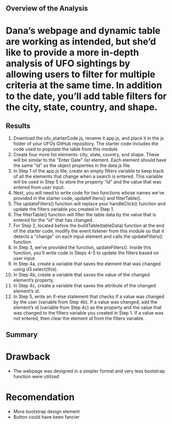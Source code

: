 ## Overview of the Analysis

# Dana’s webpage and dynamic table are working as intended, but she’d like to provide a more in-depth analysis of UFO sightings by allowing users to filter for multiple criteria at the same time. In addition to the date, you’ll add table filters for the city, state, country, and shape.

## Results

1. Download the ufo_starterCode.js, rename it app.js, and place it in the js folder of your UFOs GitHub repository. The starter code includes the code used to populate the table from this module.
2. Create four more list elements: city, state, country, and shape. These will be similar to the "Enter Date" list element. Each element should have the same "id" as the object properties in the data.js file.
3. In Step 1 of the app.js file, create an empty filters variable to keep track of all the elements that change when a search is entered. This variable will be used in Step 5 to store the property “id” and the value that was entered from user input.
4. Next, you will need to write code for two functions whose names we’ve provided in the starter code, updateFilters() and filterTable().
5. The updateFilters() function will replace your handleClick() function and update the filters variable you created in Step 1.
6. The filterTable() function will filter the table data by the value that is entered for the "id" that has changed.
7. For Step 2, located before the buildTable(tableData) function at the end of the starter code, modify the event listener from this module so that it detects a "change" on each input element and calls the updateFilters() function.
8. In Step 3, we’ve provided the function, updateFilters(). Inside this function, you’ll write code in Steps 4-5 to update the filters based on user input.
9. In Step 4a, create a variable that saves the element that was changed using d3.select(this).
10. In Step 4b, create a variable that saves the value of the changed element’s property.
11. In Step 4c, create a variable that saves the attribute of the changed element’s id.
12. In Step 5, write an if-else statement that checks if a value was changed by the user (variable from Step 4b). If a value was changed, add the element’s id (variable from Step 4c) as the property and the value that was changed to the filters variable you created in Step 1. If a value was not entered, then clear the element id from the filters variable.

## Summary
# Drawback
* The webpage was designed in a simpler format and very less bootstrap function were utilized

# Recomendation
* More bootstrap design element
* Button could have been fancier 
